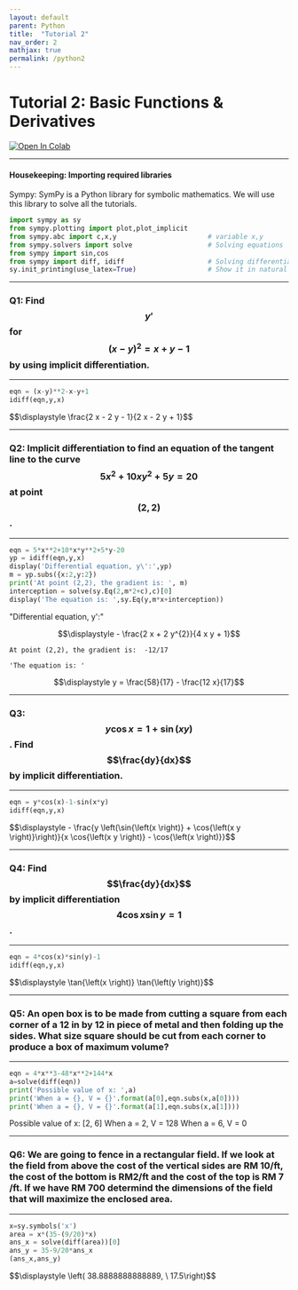 ```yaml
---
layout: default
parent: Python
title:  "Tutorial 2"
nav_order: 2
mathjax: true
permalink: /python2
---
```


# Tutorial 2: Basic Functions & Derivatives

[![Open In Colab](https://colab.research.google.com/assets/colab-badge.svg)](https://colab.research.google.com/github/hongvin/kix1001/blob/master/python/tutorial2.ipynb)

---

#### Housekeeping: Importing required libraries
Sympy: SymPy is a Python library for symbolic mathematics. We will use this library to solve all the tutorials.


```python
import sympy as sy
from sympy.plotting import plot,plot_implicit
from sympy.abc import c,x,y                       # variable x,y
from sympy.solvers import solve                   # Solving equations
from sympy import sin,cos
from sympy import diff, idiff                     # Solving differentiation
sy.init_printing(use_latex=True)                  # Show it in natural display
```

---

### Q1: Find $$y'$$ for $$(x-y)^2=x+y-1$$ by using implicit differentiation.

---


```python
eqn = (x-y)**2-x-y+1
idiff(eqn,y,x)
```

<div class="code-example" markdown="1">
$$\displaystyle \frac{2 x - 2 y - 1}{2 x - 2 y + 1}$$
</div>

---

### Q2: Implicit differentiation to find an equation of the tangent line to the curve $$5x^2+10xy^2+5y=20$$ at point $$(2,2)$$.

---

```python
eqn = 5*x**2+10*x*y**2+5*y-20
yp = idiff(eqn,y,x)
display('Differential equation, y\':',yp)
m = yp.subs({x:2,y:2})
print('At point (2,2), the gradient is: ', m)
interception = solve(sy.Eq(2,m*2+c),c)[0]
display('The equation is: ',sy.Eq(y,m*x+interception))
```
<div class="code-example" markdown="1">
    "Differential equation, y':"

$$\displaystyle - \frac{2 x + 2 y^{2}}{4 x y + 1}$$

    At point (2,2), the gradient is:  -12/17

    'The equation is: '

$$\displaystyle y = \frac{58}{17} - \frac{12 x}{17}$$
</div>

---    

### Q3: $$y\cos{x}=1+\sin{(xy)}$$. Find $$\frac{dy}{dx}$$ by implicit differentiation.

---

```python
eqn = y*cos(x)-1-sin(x*y)
idiff(eqn,y,x)
```

<div class="code-example" markdown="1">
$$\displaystyle - \frac{y \left(\sin{\left(x \right)} + \cos{\left(x y \right)}\right)}{x \cos{\left(x y \right)} - \cos{\left(x \right)}}$$
</div>

---

### Q4: Find $$\frac{dy}{dx}$$ by implicit differentiation $$4\cos{x}\sin{y}=1$$.

---

```python
eqn = 4*cos(x)*sin(y)-1
idiff(eqn,y,x)
```

<div class="code-example" markdown="1">
$$\displaystyle \tan{\left(x \right)} \tan{\left(y \right)}$$
</div>

---

### Q5: An open box is to be made from cutting a square from each corner of a 12 in by 12 in piece of metal and then folding up the sides. What size square should be cut from each corner to produce a box of maximum volume?

---

```python
eqn = 4*x**3-48*x**2+144*x
a=solve(diff(eqn))
print('Possible value of x: ',a)
print('When a = {}, V = {}'.format(a[0],eqn.subs(x,a[0])))
print('When a = {}, V = {}'.format(a[1],eqn.subs(x,a[1])))
```

<div class="code-example" markdown="1">
    Possible value of x:  [2, 6]
    When a = 2, V = 128
    When a = 6, V = 0
</div>

---

### Q6: We are going to fence in a rectangular field. If we look at the field from above the cost of the vertical sides are RM 10/ft, the cost of the bottom is RM2/ft and the cost of the top is RM 7 /ft. If we have RM 700 determind the dimensions of the field that will maximize the enclosed area. 

---

```python
x=sy.symbols('x')
area = x*(35-(9/20)*x)
ans_x = solve(diff(area))[0]
ans_y = 35-9/20*ans_x
(ans_x,ans_y)
```

<div class="code-example" markdown="1">
$$\displaystyle \left( 38.8888888888889, \  17.5\right)$$
</div>